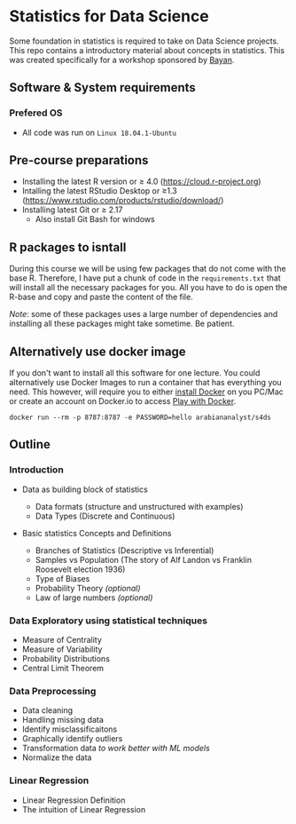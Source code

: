 # Statistics for Data Science 
Some foundation in statistics is required to take on Data Science projects. This repo contains a introductory material about concepts in statistics. This was created specifically for a workshop sponsored by [Bayan](https://bayan.site/). 
  
## Software & System requirements 

### Prefered OS
  - All code was run on `Linux 18.04.1-Ubuntu`

## Pre-course preparations 

  - Installing the latest R version or  ≥ 4.0 (https://cloud.r-project.org)
  - Intalling the latest RStudio Desktop or ≥1.3 (https://www.rstudio.com/products/rstudio/download/)
  - Installing latest Git or ≥  2.17 
      - Also install Git Bash for windows  
      
## R packages to isntall 

During this course we will be using few packages that do not come with the base R. Therefore, I have put a chunk of code in the `requirements.txt` that will install all the necessary packages for you. All you have to do is open the R-base and copy and paste the content of the file. 

_Note_: some of these packages uses a large number of dependencies and installing all these packages might take sometime. Be patient. 

## Alternatively use docker image

If you don't want to install all this software for one lecture. You could alternatively use Docker Images to run a container that has everything you need. This however, will require you to either [install Docker](https://hub.docker.com/?overlay=onboarding) on you PC/Mac or create an account on Docker.io to access [Play with Docker](https://labs.play-with-docker.com). 

```
docker run --rm -p 8787:8787 -e PASSWORD=hello arabiananalyst/s4ds
```

## Outline 

###  Introduction

  - Data as building block of statistics
  
      - Data formats (structure and unstructured with examples) 
      - Data Types  (Discrete and Continuous)
      
  - Basic statistics Concepts and Definitions
  
      - Branches of Statistics (Descriptive vs Inferential)
      - Samples vs Population (The story of Alf Landon vs Franklin Roosevelt election 1936)
      - Type of Biases 
      - Probability Theory *(optional)*
      - Law of large numbers *(optional)*
    
###  Data Exploratory using statistical techniques  

  - Measure of Centrality
  - Measure of Variability
  - Probability Distributions
  - Central Limit Theorem 

###  Data Preprocessing
  
  - Data cleaning
  - Handling missing data 
  - Identify misclassificaitons 
  - Graphically identify outliers 
  - Transformation data _to work better with ML models_ 
  - Normalize the data 

###  Linear Regression

  - Linear Regression Definition
  - The intuition of Linear Regression
  
 